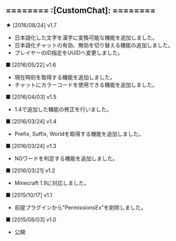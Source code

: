======== :[**CustomChat**]: ========
-----------

**★** [2016/08/24] v1.7
- 日本語化した文字を漢字に変換可能な機能を追加しました。
- 日本語化チャットの有効、無効を切り替える機能の追加しました。
- プレイヤーのID指定をUUIDへ変更しました。

**■** [2016/05/22] v1.6
- 現在時刻を取得する機能を追加しました。
- チャットにカラーコードを使用できる機能を追加しました。

**■** [2016/04/03] v1.5
- 1.4で追加した機能の修正を行いました。

**■** [2016/03/24] v1.4
- Prefix, Suffix, Worldを取得する機能を追加しました。

**■** [2016/03/24] v1.3
- NGワードを判定する機能を追加しました。

**■** [2016/03/21] v1.2
- Minecraft 1.9に対応しました。

**■** [2015/10/17] v1.1
- 前提プラグインから"PermissionsEx"を削除しました。

**■** [2015/08/03] v1.0
- 公開